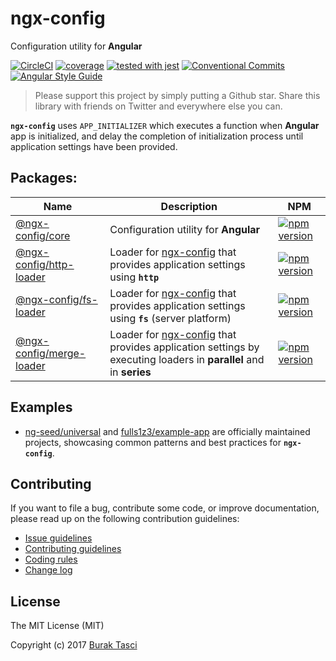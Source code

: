 # ngx-config
Configuration utility for **Angular**

[![CircleCI](https://circleci.com/gh/fulls1z3/ngx-config.svg?style=shield)](https://circleci.com/gh/fulls1z3/ngx-config)
[![coverage](https://codecov.io/github/fulls1z3/ngx-config/coverage.svg?branch=master)](https://codecov.io/gh/fulls1z3/ngx-config)
[![tested with jest](https://img.shields.io/badge/tested_with-jest-99424f.svg)](https://github.com/facebook/jest)
[![Conventional Commits](https://img.shields.io/badge/Conventional%20Commits-1.0.0-yellow.svg)](https://conventionalcommits.org)
[![Angular Style Guide](https://mgechev.github.io/angular2-style-guide/images/badge.svg)](https://angular.io/styleguide)

> Please support this project by simply putting a Github star. Share this library with friends on Twitter and everywhere else you can.

**`ngx-config`** uses `APP_INITIALIZER` which executes a function when **Angular** app is initialized, and delay the completion
of initialization process until application settings have been provided.

## Packages:
Name | Description | NPM
--- | --- | ---
[@ngx-config/core](https://github.com/fulls1z3/ngx-config/tree/master/packages/@ngx-config/core) | Configuration utility for **Angular** | [![npm version](https://badge.fury.io/js/%40ngx-config%2Fcore.svg)](https://www.npmjs.com/package/@ngx-config/core)
[@ngx-config/http-loader](https://github.com/fulls1z3/ngx-config/tree/master/packages/@ngx-config/http-loader) | Loader for [ngx-config] that provides application settings using **`http`** | [![npm version](https://badge.fury.io/js/%40ngx-config%2Fhttp-loader.svg)](https://www.npmjs.com/package/@ngx-config/http-loader)
[@ngx-config/fs-loader](https://github.com/fulls1z3/ngx-config/tree/master/packages/@ngx-config/fs-loader) | Loader for [ngx-config] that provides application settings using **`fs`** (server platform) | [![npm version](https://badge.fury.io/js/%40ngx-config%2Ffs-loader.svg)](https://www.npmjs.com/package/@ngx-config/fs-loader)
[@ngx-config/merge-loader](https://github.com/fulls1z3/ngx-config/tree/master/packages/@ngx-config/merge-loader) | Loader for [ngx-config] that provides application settings by executing loaders in **parallel** and in **series** | [![npm version](https://badge.fury.io/js/%40ngx-config%2Fmerge-loader.svg)](https://www.npmjs.com/package/@ngx-config/merge-loader)

## Examples
- [ng-seed/universal] and [fulls1z3/example-app] are officially maintained projects, showcasing common patterns and best
practices for **`ngx-config`**.

## Contributing
If you want to file a bug, contribute some code, or improve documentation, please read up on the following contribution guidelines:
- [Issue guidelines](CONTRIBUTING.md#submit)
- [Contributing guidelines](CONTRIBUTING.md)
- [Coding rules](CONTRIBUTING.md#rules)
- [Change log](CHANGELOG.md)

## License
The MIT License (MIT)

Copyright (c) 2017 [Burak Tasci]

[ngx-config]: https://github.com/fulls1z3/ngx-config
[ng-seed/universal]: https://github.com/ng-seed/universal
[fulls1z3/example-app]: https://github.com/fulls1z3/example-app
[Burak Tasci]: https://github.com/fulls1z3
